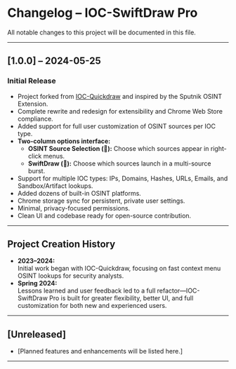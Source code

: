 # Changelog – IOC-SwiftDraw Pro

All notable changes to this project will be documented in this file.

---

## [1.0.0] – 2024-05-25
### Initial Release

- Project forked from [IOC-Quickdraw](https://github.com/StephenLacey27/IOC-Quickdraw) and inspired by the Sputnik OSINT Extension.
- Complete rewrite and redesign for extensibility and Chrome Web Store compliance.
- Added support for full user customization of OSINT sources per IOC type.
- **Two-column options interface:**  
  - **OSINT Source Selection (📁):** Choose which sources appear in right-click menus.
  - **SwiftDraw (🏹):** Choose which sources launch in a multi-source burst.
- Support for multiple IOC types: IPs, Domains, Hashes, URLs, Emails, and Sandbox/Artifact lookups.
- Added dozens of built-in OSINT platforms.
- Chrome storage sync for persistent, private user settings.
- Minimal, privacy-focused permissions.
- Clean UI and codebase ready for open-source contribution.

---

## Project Creation History

- **2023–2024:**  
  Initial work began with IOC-Quickdraw, focusing on fast context menu OSINT lookups for security analysts.
- **Spring 2024:**  
  Lessons learned and user feedback led to a full refactor—IOC-SwiftDraw Pro is built for greater flexibility, better UI, and full customization for both new and experienced users.

---

## [Unreleased]
- [Planned features and enhancements will be listed here.]

---

